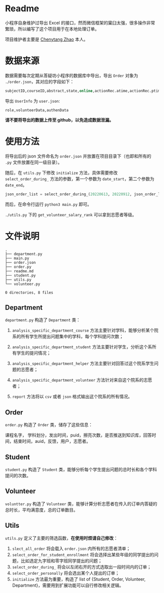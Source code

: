 # Readme

小程序自身维护过导出 Excel 的接口，然而微信框架的窠臼太强，很多操作非常繁琐，所以编写了这个项目用于在本地处理订单。

项目维护者主要是 [Chenytang Zhao](https://github.com/zhaochenyang20) 本人。

# 数据来源

数据需要每次定期从答疑坊小程序的数据库中导出，导出 `Order` 对象为 `./order.json`，其对应的字段如下：

```sql
subjectID,courseID,abstract,state,online,actionRec.atime,actionRec.ptime,actionRec.ftime,feedback.period,feedback.suggestion
```

导出 `UserInfo` 为 `user.json`:

```
role,volunteerData,authenData
```

**请不要将导出的数据上传至 github，以免造成数据泄漏。**

# 使用方法

将导出后的 json 文件命名为 `order.json` 并放置在项目目录下（也即和所有的 `.py` 文件放置在同一级目录）。

随后，在 `utils.py` 下修改 `initialize` 方法，具体需要修改 `select_order_during_` 方法的参数，第一个参数为 `date_start`，第二个参数为 `date_end`。

```python
json_order_list = select_order_during_(20220613, 20220912, json_order_list)
```

而后，在命令行运行 `python3 main.py` 即可。

`./utils.py` 下的 `get_volunteer_salary_rank` 可以拿到志愿者等级。

# 文件说明

```shell
.
├── department.py
├── main.py
├── order.json
├── order.py
├── readme.md
├── student.py
├── utils.py
└── volunteer.py

0 directories, 8 files
```

## Department

`department.py` 构造了 `Department` 类：

1. `analysis_specific_department_course` 方法主要针对学科，能够分析某个院系的所有学生所提出问题集中的学科，每个学科提问次数；

2. `analysis_specific_department_student` 方法主要针对学生，分析这个系所有学生的提问情况；
3. `analysis_specific_department_helper` 方法主要针对回答过这个院系学生问题的志愿者；
4. `analysis_specific_department_volunteer` 方法针对来自这个院系的志愿者；
5. `report` 方法将以 `csv` 或者 `json` 格式输出这个院系的所有情况。

## Order

`order.py` 构造了 `Order` 类，储存了这些信息：

课程名字， 学科划分，发出时间，puid，擦亮次数，是否推送到知识库，回答时间，结束时间，auid，反馈，用户，志愿者。

## Student

`student.py` 构造了 `Student` 类，能够分析每个学生提出问题的总时长和各个学科提问的次数。

## Volunteer

`voluntter.py` 构造了 `Volunteer` 类，能够计算分析志愿者在传入的订单内答疑的总时长，平均满意度，总的订单数目。

## Utils

`utils.py` 定义了主要的筛选函数，**在使用时烦请自己修改**：

1. `slect_all_order` 将会载入 `order.json` 内所有的志愿者清单；
2. `select_order_for_student_enrollment` 将会选择出某些年级的同学提出的问题，比如选定九字班和零字班同学提出的问题；
3. `select_order_during_` 将会以左闭右开的方式选取出一段时间内的订单；
4. `select_order_personally` 将会选出某个人提出的订单；
5. `initialize` 方法最为重要，构造了 list of {Student, Order, Volunteer, Department}，需要用到扩展功能可以自行修改相关逻辑。

